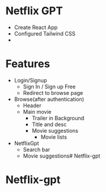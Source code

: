 # Netflix GPT

 - Create React App
 - Configured Tailwind CSS
 - 
# Features
 - Login/Signup
     - Sign In / Sign up Free
     - Redirect to browse page 
 - Browse(after authentication)
     - Header
     - Main movie
        - Trailer in Background
        - Title and desc
        - Movie suggestions
            - Movie lists  
 - NetflixGpt
     - Search bar
     - Movie suggestions# Netflix-gpt
# Netflix-gpt
